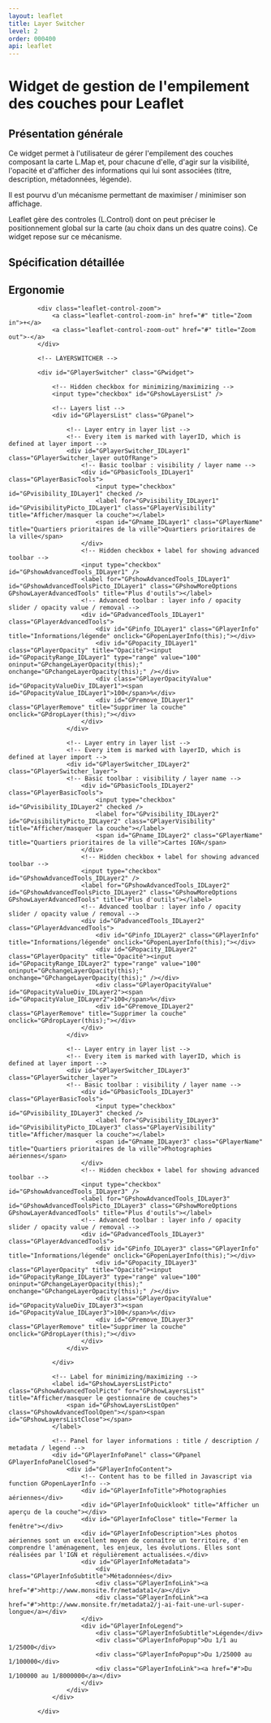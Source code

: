 ```yaml
---
layout: leaflet
title: Layer Switcher
level: 2
order: 000400
api: leaflet
---
```


# Widget de gestion de l'empilement des couches pour Leaflet

## Présentation générale

Ce widget permet à l'utilisateur de gérer l'empilement des couches composant la carte L.Map et, pour chacune d'elle, d'agir sur la visibilité, l'opacité et d'afficher des informations qui lui sont associées (titre, description, métadonnées, légende).

Il est pourvu d'un mécanisme permettant de maximiser / minimiser son affichage.

Leaflet gère des controles (L.Control) dont on peut préciser le positionnement global sur la carte (au choix dans un des quatre coins). Ce widget repose sur ce mécanisme.


## Spécification détaillée

## Ergonomie

<div id="viewerDiv">
            
            <div class="leaflet-control-zoom">
                <a class="leaflet-control-zoom-in" href="#" title="Zoom in">+</a>
                <a class="leaflet-control-zoom-out" href="#" title="Zoom out">-</a>
            </div>
            
            <!-- LAYERSWITCHER -->
            
            <div id="GPlayerSwitcher" class="GPwidget">
                
                <!-- Hidden checkbox for minimizing/maximizing -->
                <input type="checkbox" id="GPshowLayersList" />
                
                <!-- Layers list -->
                <div id="GPlayersList" class="GPpanel">
                    
                    <!-- Layer entry in layer list -->
                    <!-- Every item is marked with layerID, which is defined at layer import -->
                    <div id="GPlayerSwitcher_IDLayer1" class="GPlayerSwitcher_layer outOfRange">
                        <!-- Basic toolbar : visibility / layer name -->
                        <div id="GPbasicTools_IDLayer1" class="GPlayerBasicTools">
                            <input type="checkbox" id="GPvisibility_IDLayer1" checked />
                            <label for="GPvisibility_IDLayer1" id="GPvisibilityPicto_IDLayer1" class="GPlayerVisibility" title="Afficher/masquer la couche"></label>
                            <span id="GPname_IDLayer1" class="GPlayerName" title="Quartiers prioritaires de la ville">Quartiers prioritaires de la ville</span>
                        </div>
                        <!-- Hidden checkbox + label for showing advanced toolbar -->
                        <input type="checkbox" id="GPshowAdvancedTools_IDLayer1" />
                        <label for="GPshowAdvancedTools_IDLayer1" id="GPshowAdvancedToolsPicto_IDLayer1" class="GPshowMoreOptions GPshowLayerAdvancedTools" title="Plus d'outils"></label>
                        <!-- Advanced toolbar : layer info / opacity slider / opacity value / removal -->
                        <div id="GPadvancedTools_IDLayer1" class="GPlayerAdvancedTools">
                            <div id="GPinfo_IDLayer1" class="GPlayerInfo" title="Informations/légende" onclick="GPopenLayerInfo(this);"></div>
                            <div id="GPopacity_IDLayer1" class="GPlayerOpacity" title="Opacité"><input id="GPopacityRange_IDLayer1" type="range" value="100" oninput="GPchangeLayerOpacity(this);" onchange="GPchangeLayerOpacity(this);" /></div>
                            <div class="GPlayerOpacityValue" id="GPopacityValueDiv_IDLayer1"><span id="GPopacityValue_IDLayer1">100</span>%</div>
                            <div id="GPremove_IDLayer1" class="GPlayerRemove" title="Supprimer la couche" onclick="GPdropLayer(this);"></div>
                        </div>
                    </div>
                    
                    <!-- Layer entry in layer list -->
                    <!-- Every item is marked with layerID, which is defined at layer import -->
                    <div id="GPlayerSwitcher_IDLayer2" class="GPlayerSwitcher_layer">
                    <!-- Basic toolbar : visibility / layer name -->
                        <div id="GPbasicTools_IDLayer2" class="GPlayerBasicTools">
                            <input type="checkbox" id="GPvisibility_IDLayer2" checked />
                            <label for="GPvisibility_IDLayer2" id="GPvisibilityPicto_IDLayer2" class="GPlayerVisibility" title="Afficher/masquer la couche"></label>
                            <span id="GPname_IDLayer2" class="GPlayerName" title="Quartiers prioritaires de la ville">Cartes IGN</span>
                        </div>
                        <!-- Hidden checkbox + label for showing advanced toolbar -->
                        <input type="checkbox" id="GPshowAdvancedTools_IDLayer2" />
                        <label for="GPshowAdvancedTools_IDLayer2" id="GPshowAdvancedToolsPicto_IDLayer2" class="GPshowMoreOptions GPshowLayerAdvancedTools" title="Plus d'outils"></label>
                        <!-- Advanced toolbar : layer info / opacity slider / opacity value / removal -->
                        <div id="GPadvancedTools_IDLayer2" class="GPlayerAdvancedTools">
                            <div id="GPinfo_IDLayer2" class="GPlayerInfo" title="Informations/légende" onclick="GPopenLayerInfo(this);"></div>
                            <div id="GPopacity_IDLayer2" class="GPlayerOpacity" title="Opacité"><input id="GPopacityRange_IDLayer2" type="range" value="100" oninput="GPchangeLayerOpacity(this);" onchange="GPchangeLayerOpacity(this);" /></div>
                            <div class="GPlayerOpacityValue" id="GPopacityValueDiv_IDLayer2"><span id="GPopacityValue_IDLayer2">100</span>%</div>
                            <div id="GPremove_IDLayer2" class="GPlayerRemove" title="Supprimer la couche" onclick="GPdropLayer(this);"></div>
                        </div>
                    </div>
                    
                    <!-- Layer entry in layer list -->
                    <!-- Every item is marked with layerID, which is defined at layer import -->
                    <div id="GPlayerSwitcher_IDLayer3" class="GPlayerSwitcher_layer">
                    <!-- Basic toolbar : visibility / layer name -->
                        <div id="GPbasicTools_IDLayer3" class="GPlayerBasicTools">
                            <input type="checkbox" id="GPvisibility_IDLayer3" checked />
                            <label for="GPvisibility_IDLayer3" id="GPvisibilityPicto_IDLayer3" class="GPlayerVisibility" title="Afficher/masquer la couche"></label>
                            <span id="GPname_IDLayer3" class="GPlayerName" title="Quartiers prioritaires de la ville">Photographies aériennes</span>
                        </div>
                        <!-- Hidden checkbox + label for showing advanced toolbar -->
                        <input type="checkbox" id="GPshowAdvancedTools_IDLayer3" />
                        <label for="GPshowAdvancedTools_IDLayer3" id="GPshowAdvancedToolsPicto_IDLayer3" class="GPshowMoreOptions GPshowLayerAdvancedTools" title="Plus d'outils"></label>
                        <!-- Advanced toolbar : layer info / opacity slider / opacity value / removal -->
                        <div id="GPadvancedTools_IDLayer3" class="GPlayerAdvancedTools">
                            <div id="GPinfo_IDLayer3" class="GPlayerInfo" title="Informations/légende" onclick="GPopenLayerInfo(this);"></div>
                            <div id="GPopacity_IDLayer3" class="GPlayerOpacity" title="Opacité"><input id="GPopacityRange_IDLayer3" type="range" value="100" oninput="GPchangeLayerOpacity(this);" onchange="GPchangeLayerOpacity(this);" /></div>
                            <div class="GPlayerOpacityValue" id="GPopacityValueDiv_IDLayer3"><span id="GPopacityValue_IDLayer3">100</span>%</div>
                            <div id="GPremove_IDLayer3" class="GPlayerRemove" title="Supprimer la couche" onclick="GPdropLayer(this);"></div>
                        </div>
                    </div>
                    
                </div>
                
                <!-- Label for minimizing/maximizing -->
                <label id="GPshowLayersListPicto" class="GPshowAdvancedToolPicto" for="GPshowLayersList" title="Afficher/masquer le gestionnaire de couches">
                    <span id="GPshowLayersListOpen" class="GPshowAdvancedToolOpen"></span><span id="GPshowLayersListClose"></span>
                </label>
                
                <!-- Panel for layer informations : title / description / metadata / legend -->
                <div id="GPlayerInfoPanel" class="GPpanel GPlayerInfoPanelClosed">
                    <div id="GPlayerInfoContent">
                        <!-- Content has to be filled in Javascript via function GPopenLayerInfo -->
                        <div id="GPlayerInfoTitle">Photographies aériennes</div>
                        <div id="GPlayerInfoQuicklook" title="Afficher un aperçu de la couche"></div>
                        <div id="GPlayerInfoClose" title="Fermer la fenêtre"></div>
                        <div id="GPlayerInfoDescription">Les photos aériennes sont un excellent moyen de connaître un territoire, d'en comprendre l'aménagement, les enjeux, les évolutions. Elles sont réalisées par l'IGN et régulièrement actualisées.</div>
                        <div id="GPlayerInfoMetadata">
                            <div class="GPlayerInfoSubtitle">Métadonnées</div>
                            <div class="GPlayerInfoLink"><a href="#">http://www.monsite.fr/metadata1</a></div>
                            <div class="GPlayerInfoLink"><a href="#">http://www.monsite.fr/metadata2/j-ai-fait-une-url-super-longue</a></div>
                        </div>
                        <div id="GPlayerInfoLegend">
                            <div class="GPlayerInfoSubtitle">Légende</div>
                            <div class="GPlayerInfoPopup">Du 1/1 au 1/25000</div>
                            <div class="GPlayerInfoPopup">Du 1/25000 au 1/100000</div>
                            <div class="GPlayerInfoLink"><a href="#">Du 1/100000 au 1/8000000</a></div>
                        </div>
                    </div>
                </div>
                
            </div>
        
</div>
